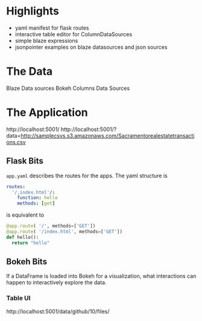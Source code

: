 # Highlights

* yaml manifest for flask routes
* interactive table editor for ColumnDataSources
* simple blaze expressions
* jsonpointer examples on blaze datasources and json sources

# The Data

Blaze Data sources
Bokeh Columns Data Sources

# The Application

http://localhost:5001/
http://localhost:5001/?data=http://samplecsvs.s3.amazonaws.com/Sacramentorealestatetransactions.csv


## Flask Bits

 ``app.yaml`` describes the routes for the apps.  The yaml structure is

```yaml
routes:
  '/,index.html'/:
    function: hello
    methods: [get]
```

is equivalent to

```python
@app.route( '/', methods=['GET'])
@app.route( '/index.html', methods=['GET'])
def hello():
  return "hello"
```

## Bokeh Bits

If a DataFrame is loaded into Bokeh for a visualization, what interactions can
happen to interactively explore the data.

### Table UI

http://localhost:5001/data/github/10/files/
